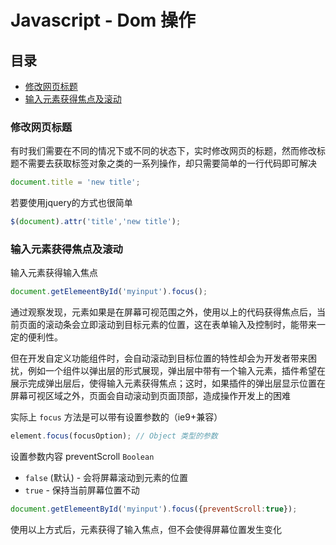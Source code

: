 # Javascript - Dom 操作

## 目录

- [修改网页标题](#user-content-修改网页标题)
- [输入元素获得焦点及滚动](#输入元素获得焦点及滚动)

### 修改网页标题

有时我们需要在不同的情况下或不同的状态下，实时修改网页的标题，然而修改标题不需要去获取标签对象之类的一系列操作，却只需要简单的一行代码即可解决
```js
document.title = 'new title';
```
若要使用jquery的方式也很简单
```js
$(document).attr('title','new title');
```

### 输入元素获得焦点及滚动

输入元素获得输入焦点
```js
document.getElemeentById('myinput').focus();
```

通过观察发现，元素如果是在屏幕可视范围之外，使用以上的代码获得焦点后，当前页面的滚动条会立即滚动到目标元素的位置，这在表单输入及控制时，能带来一定的便利性。

但在开发自定义功能组件时，会自动滚动到目标位置的特性却会为开发者带来困扰，例如一个组件以弹出层的形式展现，弹出层中带有一个输入元素，插件希望在展示完成弹出层后，使得输入元素获得焦点；这时，如果插件的弹出层显示位置在屏幕可视区域之外，页面会自动滚动到页面顶部，造成操作开发上的困难

实际上 `focus` 方法是可以带有设置参数的（ie9+兼容）
```js
element.focus(focusOption); // Object 类型的参数
```
设置参数内容
preventScroll `Boolean`
- `false` (默认) - 会将屏幕滚动到元素的位置
- `true` - 保持当前屏幕位置不动

```js
document.getElemeentById('myinput').focus({preventScroll:true});
```

使用以上方式后，元素获得了输入焦点，但不会使得屏幕位置发生变化
